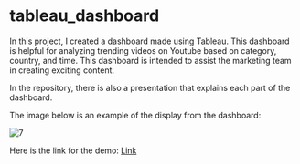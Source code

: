 # tableau_dashboard
In this project, I created a dashboard made using Tableau. This dashboard is helpful for analyzing trending videos on Youtube based on category, country, and time. This dashboard is intended to assist the marketing team in creating exciting content.

In the repository, there is also a presentation that explains each part of the dashboard.

The image below is an example of the display from the dashboard:

![7](https://user-images.githubusercontent.com/66298675/227987631-c235fda3-ec3c-4cb2-8647-4cf799e2b78d.jpg)

Here is the link for the demo: [Link](https://public.tableau.com/views/trending_by_time_16794725830220/Dashboard1?:language=en-US&publish=yes&:display_count=n&:origin=viz_share_link)
